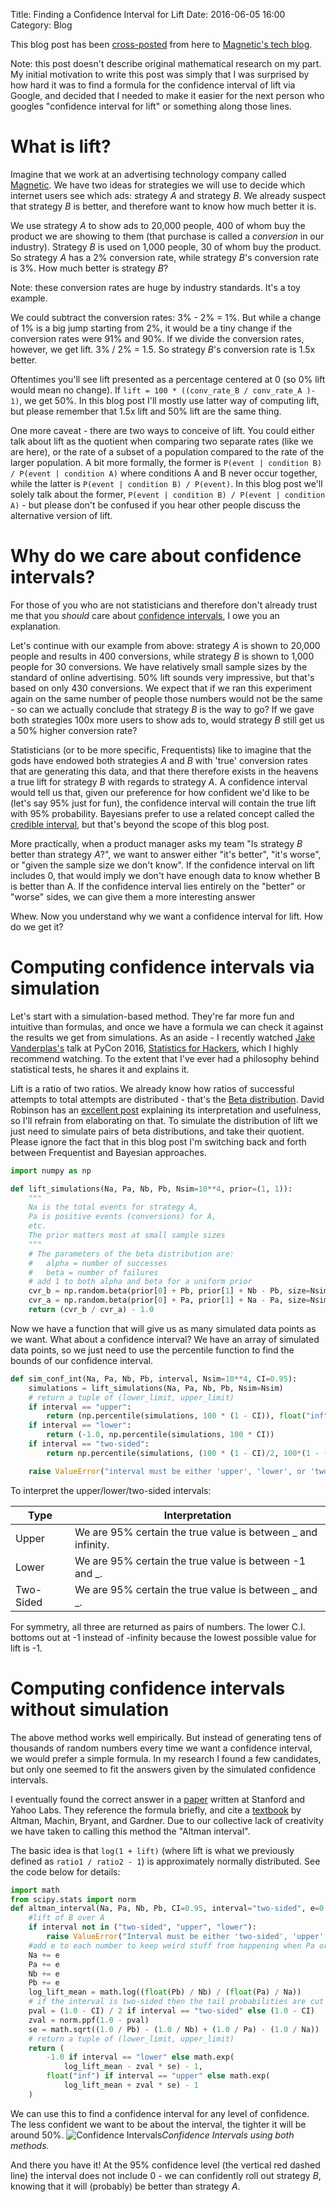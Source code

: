 Title: Finding a Confidence Interval for Lift
Date: 2016-06-05 16:00
Category: Blog

This blog post has been [cross-posted](http://tech.magnetic.com/2016/06/finding-a-confidence-interval-for-lift.html) from here to [Magnetic's tech blog](http://tech.magnetic.com/).

Note: this post doesn't describe original mathematical research on my part. My initial motivation to write this post was simply that I was surprised by how hard it was to find a formula for the confidence interval of lift via Google, and decided that I needed to make it easier for the next person who googles "confidence interval for lift" or something along those lines.

# What is lift?

Imagine that we work at an advertising technology company called [Magnetic](http://www.magnetic.com). We have two ideas for strategies we will use to decide which internet users see which ads: strategy _A_ and strategy _B_. We already suspect that strategy _B_ is better, and therefore want to know how much better it is.

We use strategy _A_ to show ads to 20,000 people, 400 of whom buy the product we are showing to them (that purchase is called a *conversion* in our industry). Strategy _B_ is used on 1,000 people, 30 of whom buy the product. So strategy _A_ has a 2% conversion rate, while strategy _B_'s conversion rate is 3%. How much better is strategy _B_?

Note: these conversion rates are huge by industry standards. It's a toy example.

We could subtract the conversion rates: 3% - 2% = 1%. But while a change of 1% is a big jump starting from 2%, it would be a tiny change if the conversion rates were 91% and 90%. If we divide the conversion rates, however, we get lift. 3% / 2% =  1.5. So strategy _B_'s conversion rate is 1.5x better.

Oftentimes you'll see lift presented as a percentage centered at 0 (so 0% lift would mean no change). If `lift = 100 * ((conv_rate_B / conv_rate_A )- 1)`, we get 50%. In this blog post I'll mostly use latter way of computing lift, but please remember that 1.5x lift and 50% lift are the same thing.

One more caveat - there are two ways to conceive of lift. You could either talk about lift as the quotient when comparing two separate rates (like we are here), or the rate of a subset of a population compared to the rate of the larger population. A bit more formally, the former is `P(event | condition B) / P(event | condition A)` where conditions A and B never occur together, while the latter is `P(event | condition B) / P(event)`. In this blog post we'll solely talk about the former, `P(event | condition B) / P(event | condition A)` - but please don't be confused if you hear other people discuss the alternative version of lift.


# Why do we care about confidence intervals?

For those of you who are not statisticians and therefore don't already trust me that you *should* care about [confidence intervals](https://en.wikipedia.org/wiki/Confidence_interval), I owe you an explanation. 

Let's continue with our example from above: strategy _A_ is shown to 20,000 people and results in 400 conversions, while strategy _B_ is shown to 1,000 people for 30 conversions. We have relatively small sample sizes by the standard of online advertising. 50% lift sounds very impressive, but that's based on only 430 conversions. We expect that if we ran this experiment again on the same number of people those numbers would not be the same - so can we actually conclude that strategy _B_ is the way to go? If we gave both strategies 100x more users to show ads to, would strategy _B_ still get us a 50% higher conversion rate?

Statisticians (or to be more specific, Frequentists) like to imagine that the gods have endowed both strategies _A_ and _B_ with 'true' conversion rates that are generating this data, and that there therefore exists in the heavens a true lift for strategy _B_ with regards to strategy _A_. A confidence interval would tell us that, given our preference for how confident we'd like to be (let's say 95% just for fun), the confidence interval will contain the true lift with 95% probability. Bayesians prefer to use a related concept called the [credible interval](http://freakonometrics.hypotheses.org/18117), but that's beyond the scope of this blog post.

More practically, when a product manager asks my team "Is strategy _B_ better than strategy _A_?", we want to answer either "it's better", "it's worse", or "given the sample size we don't know". If the confidence interval on lift includes 0, that would imply we don't have enough data to know whether B is better than A. If the confidence interval lies entirely on the "better" or "worse" sides, we can give them a more interesting answer

Whew. Now you understand why we want a confidence interval for lift. How do we get it?

# Computing confidence intervals via simulation

Let's start with a simulation-based method. They're far more fun and intuitive than formulas, and once we have a formula we can check it against the results we get from simulations. As an aside - I recently watched [Jake Vanderplas's](http://staff.washington.edu/jakevdp/) talk at PyCon 2016, [Statistics for Hackers](https://www.youtube.com/watch?v=-7I7MWTX0gA), which I highly recommend watching. To the extent that I've ever had a philosophy behind statistical tests, he shares it and explains it.

Lift is a ratio of two ratios. We already know how ratios of successful attempts to total attempts are distributed - that's the [Beta distribution](https://en.wikipedia.org/wiki/Beta_distribution). David Robinson has an [excellent post](http://varianceexplained.org/statistics/beta_distribution_and_baseball/) explaining its interpretation and usefulness, so I'll refrain from elaborating on that. To simulate the distribution of lift we just need to simulate pairs of beta distributions, and take their quotient. Please ignore the fact that in this blog post I'm switching back and forth between Frequentist and Bayesian approaches.

```python
import numpy as np

def lift_simulations(Na, Pa, Nb, Pb, Nsim=10**4, prior=(1, 1)):
    """
    Na is the total events for strategy A,
    Pa is positive events (conversions) for A,
    etc.
    The prior matters most at small sample sizes
    """
    # The parameters of the beta distribution are:
    #   alpha = number of successes
    #   beta = number of failures
    # add 1 to both alpha and beta for a uniform prior
    cvr_b = np.random.beta(prior[0] + Pb, prior[1] + Nb - Pb, size=Nsim)
    cvr_a = np.random.beta(prior[0] + Pa, prior[1] + Na - Pa, size=Nsim)
    return (cvr_b / cvr_a) - 1.0
```

Now we have a function that will give us as many simulated data points as we want. What about a confidence interval? We have an array of simulated data points, so we just need to use the percentile function to find the bounds of our confidence interval.

```python
def sim_conf_int(Na, Pa, Nb, Pb, interval, Nsim=10**4, CI=0.95):
    simulations = lift_simulations(Na, Pa, Nb, Pb, Nsim=Nsim)
    # return a tuple of (lower_limit, upper_limit)
    if interval == "upper":
        return (np.percentile(simulations, 100 * (1 - CI)), float("inf"))
    if interval == "lower":
        return (-1.0, np.percentile(simulations, 100 * CI))
    if interval == "two-sided":
        return np.percentile(simulations, (100 * (1 - CI)/2, 100*(1 - (1 - CI)/2)))

    raise ValueError("interval must be either 'upper', 'lower', or 'two-sided'")
```

To interpret the upper/lower/two-sided intervals:  

Type  | Interpretation
------------- | -------------
Upper  | We are 95% certain the true value is between \_ and infinity.
Lower  | We are 95% certain the true value is between -1 and \_.
Two-Sided  | We are 95% certain the true value is between \_ and \_.

For symmetry, all three are returned as pairs of numbers. The lower C.I. bottoms out at -1 instead of -infinity because the lowest possible value for lift is -1.

# Computing confidence intervals without simulation

The above method works well empirically. But instead of generating tens of thousands of random numbers every time we want a confidence interval, we would prefer a simple formula. In my research I found a few candidates, but only one seemed to fit the answers given by the simulated confidence intervals.

I eventually found the correct answer in a [paper](http://ilpubs.stanford.edu:8090/993/2/displayadinfluenceTR.pdf) written at Stanford and Yahoo Labs. They reference the formula briefly, and cite a [textbook](http://www.amazon.com/Statistics-Confidence-Intervals-Statistical-Guidelines/dp/0727913751) by Altman, Machin, Bryant, and Gardner. Due to our collective lack of creativity we have taken to calling this method the "Altman interval".

The basic idea is that `log(1 + lift)` (where lift is what we previously defined as `ratio1 / ratio2 - 1`) is approximately normally distributed. See the code below for details:

```python
import math
from scipy.stats import norm
def altman_interval(Na, Pa, Nb, Pb, CI=0.95, interval="two-sided", e=0.5):
    #lift of B over A
    if interval not in ("two-sided", "upper", "lower"):
        raise ValueError("Interval must be either 'two-sided', 'upper', or 'lower'.")
    #add e to each number to keep weird stuff from happening when Pa or Pb are close to 0
    Na += e
    Pa += e
    Nb += e
    Pb += e
    log_lift_mean = math.log((float(Pb) / Nb) / (float(Pa) / Na))
    # if the interval is two-sided then the tail probabilities are cut in half
    pval = (1.0 - CI) / 2 if interval == "two-sided" else (1.0 - CI)
    zval = norm.ppf(1.0 - pval)
    se = math.sqrt((1.0 / Pb) - (1.0 / Nb) + (1.0 / Pa) - (1.0 / Na))
    # return a tuple of (lower_limit, upper_limit)
    return (
        -1.0 if interval == "lower" else math.exp(
            log_lift_mean - zval * se) - 1,
        float("inf") if interval == "upper" else math.exp(
            log_lift_mean + zval * se) - 1
    )
```

We can use this to find a confidence interval for any level of confidence. The less confident we want to be about the interval, the tighter it will be around 50%.
![Confidence Intervals]({filename}/images/lift/CI.png)_Confidence Intervals using both methods._

And there you have it! At the 95% confidence level (the vertical red dashed line) the interval does not include 0 - we can confidently roll out strategy _B_, knowing that it will (probably) be better than strategy _A_. 
